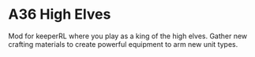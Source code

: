 # A36 High Elves
Mod for keeperRL where you play as a king of the high elves. Gather new crafting materials to create powerful equipment to arm new unit types.
